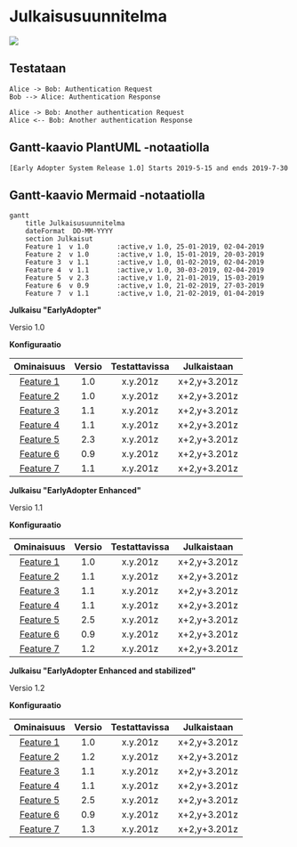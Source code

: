 # Julkaisusuunnitelma

[![](http://img.youtube.com/vi/ggFEhR3OZsk/0.jpg)](http://www.youtube.com/watch?v=ggFEhR3OZsk "")

## Testataan 



```plantuml
Alice -> Bob: Authentication Request
Bob --> Alice: Authentication Response

Alice -> Bob: Another authentication Request
Alice <-- Bob: Another authentication Response
```


## Gantt-kaavio PlantUML -notaatiolla

```plantuml
[Early Adopter System Release 1.0] Starts 2019-5-15 and ends 2019-7-30

```


## Gantt-kaavio Mermaid -notaatiolla

```mermaid
gantt
    title Julkaisusuunnitelma
    dateFormat  DD-MM-YYYY
    section Julkaisut
    Feature 1  v 1.0       :active,v 1.0, 25-01-2019, 02-04-2019
    Feature 2  v 1.0       :active,v 1.0, 15-01-2019, 20-03-2019
    Feature 3  v 1.1       :active,v 1.0, 01-02-2019, 02-04-2019
    Feature 4  v 1.1       :active,v 1.0, 30-03-2019, 02-04-2019
    Feature 5  v 2.3       :active,v 1.0, 21-01-2019, 15-03-2019
    Feature 6  v 0.9       :active,v 1.0, 21-02-2019, 27-03-2019
    Feature 7  v 1.1       :active,v 1.0, 21-02-2019, 01-04-2019

```




**Julkaisu "EarlyAdopter"**

Versio 1.0

**Konfiguraatio**

| Ominaisuus | Versio | Testattavissa | Julkaistaan |
|:-:|:-:|:-:|:-:|
| [Feature 1]() | 1.0 | x.y.201z | x+2,y+3.201z |
| [Feature 2]() | 1.0 | x.y.201z | x+2,y+3.201z |
| [Feature 3]() | 1.1 | x.y.201z | x+2,y+3.201z |
| [Feature 4]() | 1.1 | x.y.201z | x+2,y+3.201z |
| [Feature 5]() | 2.3 | x.y.201z | x+2,y+3.201z |
| [Feature 6]() | 0.9 | x.y.201z | x+2,y+3.201z |
| [Feature 7]() | 1.1 | x.y.201z | x+2,y+3.201z |




**Julkaisu "EarlyAdopter Enhanced"**

Versio 1.1

**Konfiguraatio**

| Ominaisuus | Versio | Testattavissa | Julkaistaan |
|:-:|:-:|:-:|:-:|
| [Feature 1]() | 1.0 | x.y.201z | x+2,y+3.201z |
| [Feature 2]() | 1.1 | x.y.201z | x+2,y+3.201z |
| [Feature 3]() | 1.1 | x.y.201z | x+2,y+3.201z |
| [Feature 4]() | 1.1 | x.y.201z | x+2,y+3.201z |
| [Feature 5]() | 2.5 | x.y.201z | x+2,y+3.201z |
| [Feature 6]() | 0.9 | x.y.201z | x+2,y+3.201z |
| [Feature 7]() | 1.2 | x.y.201z | x+2,y+3.201z |


**Julkaisu "EarlyAdopter Enhanced and stabilized"**

Versio 1.2

**Konfiguraatio**

| Ominaisuus | Versio | Testattavissa | Julkaistaan |
|:-:|:-:|:-:|:-:|
| [Feature 1]() | 1.0 | x.y.201z | x+2,y+3.201z |
| [Feature 2]() | 1.2 | x.y.201z | x+2,y+3.201z |
| [Feature 3]() | 1.1 | x.y.201z | x+2,y+3.201z |
| [Feature 4]() | 1.1 | x.y.201z | x+2,y+3.201z |
| [Feature 5]() | 2.5 | x.y.201z | x+2,y+3.201z |
| [Feature 6]() | 0.9 | x.y.201z | x+2,y+3.201z |
| [Feature 7]() | 1.3 | x.y.201z | x+2,y+3.201z |
